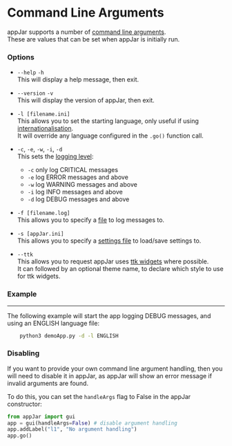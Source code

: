 # Command Line Arguments

appJar supports a number of [command line arguments](https://en.wikipedia.org/wiki/Command-line_argument_parsing).  
These are values that can be set when appJar is initially run.  

### Options  

* `--help` `-h`  
    This will display a help message, then exit.  

* `--version` `-v`  
    This will display the version of appJar, then exit.  

* `-l [filename.ini]`  
    This allows you to set the starting language, only useful if using [internationalisation](/pythoninternationalisation/).  
    It will override any language configured in the `.go()` function call.  

* `-c`, `-e`, `-w`, `-i`, `-d`  
    This sets the [logging level](/pythonLogging/):  
    * `-c`   only log CRITICAL messages  
    * `-e`   log ERROR messages and above  
    * `-w`   log WARNING messages and above
    * `-i`   log INFO messages and above  
    * `-d`   log DEBUG messages and above  

* `-f [filename.log]`  
    This allows you to specify a [file](/pythonLogging/#logging-to-file) to log messages to.  

* `-s [appJar.ini]`  
    This allows you to specify a [settings file](/pythonSettings/) to load/save settings to.  

* `--ttk`  
    This allows you to request appJar uses [ttk widgets](/pythonTtk/) where possible.  
    It can followed by an optional theme name, to declare which style to use for ttk widgets.  

### Example  
<script async src="//pagead2.googlesyndication.com/pagead/js/adsbygoogle.js"></script>
<ins class="adsbygoogle"
    style="display:block"
    data-ad-format="fluid"
    data-ad-layout-key="-gw-13-4l+6+pt"
    data-ad-client="ca-pub-6185596049817878"
    data-ad-slot="5627392164"></ins>
<script>(adsbygoogle = window.adsbygoogle || []).push({});</script>
---

The following example will start the app logging DEBUG messages, and using an ENGLISH language file:  

```sh
    python3 demoApp.py -d -l ENGLISH
```

### Disabling  

If you want to provide your own command line argument handling, then you will need to disable it in appJar, as appJar will show an error message if invalid arguments are found.  

To do this, you can set the `handleArgs` flag to False in the appJar constructor:  

```python
from appJar import gui
app = gui(handleArgs=False) # disable argument handling
app.addLabel("l1", "No argument handling")
app.go()
```
